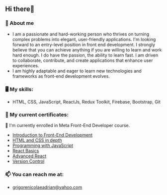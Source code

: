 ## Hi there👋
### 👨 About me 
- I am a passionate and hard-working person who thrives on turning complex problems into elegant, user-friendly applications.
I'm looking forward to an entry-level position in front end development. I strongly believe that you can achieve anything if you are willing to learn and work hard enough. I do have the passion, the ability to learn       fast. I am driven to collaborate, contribute, and create applications that enhance user experiences.
- I am highly adaptable and eager to learn new technologies and frameworks as front-end development evolves.

### 🖥 My skills: 
- HTML, CSS, JavaScript, ReactJs, Redux Toolkit, Firebase, Bootstrap, Git

### 📖 My current certificates: 
🌱 I'm currently enrolled in Meta Front-End Developer course. 
- [Introduction to Front-End Development](https://drive.google.com/file/d/1McZHrubaEoA5-qNMXE6_sDj8ZNgk5Eg7/view?usp=sharing)
- [HTML and CSS in depth](https://drive.google.com/file/d/1fY1LZdbAcDs4LbNr4eHkIQLxRRfUaIy9/view?usp=sharing)
- [Programming with JavaScript](https://drive.google.com/file/d/1HlnG8mGMNVaM0CAEWrx_pylP-z-iqtxl/view?usp=sharing)
- [React Basics](https://drive.google.com/file/d/1KoIOMGGcIk1YRMPn1rPASYOGv5k2SjgF/view?usp=sharing)
- [Advanced React](https://drive.google.com/file/d/1xM6yeb90sN_wxp5vNmD7ecmoD80Xn4Us/view?usp=sharing)
- [Version Control](https://drive.google.com/file/d/14dYNQ7if4EQc8pu12DMBTbwJhLSlYlyH/view?usp=sharing)

### 📫 You can reach me at: 
- grigorenicolaeadrian@yahoo.com
